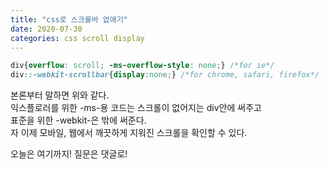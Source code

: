 ```yaml
---
title: "css로 스크롤바 없애기"
date: 2020-07-30
categories: css scroll display 
---
```


```css
div{overflow: scroll; -ms-overflow-style: none;} /*for ie*/
div::-webkit-scrollbar{display:none;} /*for chrome, safari, firefox*/
```
   
본론부터 말하면 위와 같다.   
익스플로러를 위한 -ms-용 코드는 스크롤이 없어지는 div안에 써주고   
표준을 위한 -webkit-은 밖에 써준다.   
자 이제 모바일, 웹에서 깨끗하게 지워진 스크롤을 확인할 수 있다.
   
오늘은 여기까지!
질문은 댓글로!
